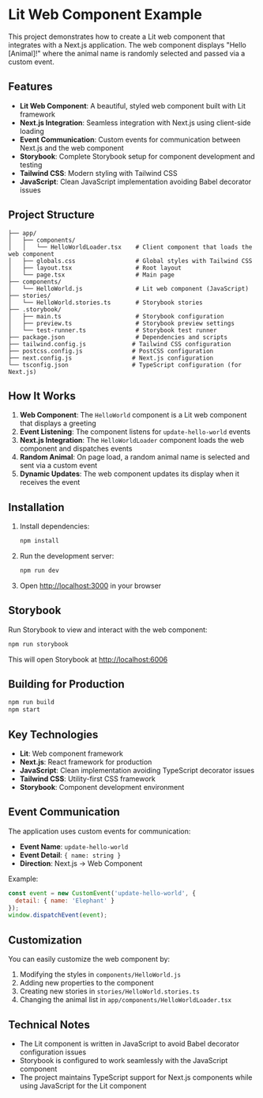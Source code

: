 # Lit Web Component Example

This project demonstrates how to create a Lit web component that integrates with a Next.js application. The web component displays "Hello [Animal]!" where the animal name is randomly selected and passed via a custom event.

## Features

- **Lit Web Component**: A beautiful, styled web component built with Lit framework
- **Next.js Integration**: Seamless integration with Next.js using client-side loading
- **Event Communication**: Custom events for communication between Next.js and the web component
- **Storybook**: Complete Storybook setup for component development and testing
- **Tailwind CSS**: Modern styling with Tailwind CSS
- **JavaScript**: Clean JavaScript implementation avoiding Babel decorator issues

## Project Structure

```
├── app/
│   ├── components/
│   │   └── HelloWorldLoader.tsx    # Client component that loads the web component
│   ├── globals.css                 # Global styles with Tailwind CSS
│   ├── layout.tsx                  # Root layout
│   └── page.tsx                    # Main page
├── components/
│   └── HelloWorld.js               # Lit web component (JavaScript)
├── stories/
│   └── HelloWorld.stories.ts       # Storybook stories
├── .storybook/
│   ├── main.ts                     # Storybook configuration
│   ├── preview.ts                  # Storybook preview settings
│   └── test-runner.ts              # Storybook test runner
├── package.json                    # Dependencies and scripts
├── tailwind.config.js             # Tailwind CSS configuration
├── postcss.config.js              # PostCSS configuration
├── next.config.js                 # Next.js configuration
└── tsconfig.json                  # TypeScript configuration (for Next.js)
```

## How It Works

1. **Web Component**: The `HelloWorld` component is a Lit web component that displays a greeting
2. **Event Listening**: The component listens for `update-hello-world` events
3. **Next.js Integration**: The `HelloWorldLoader` component loads the web component and dispatches events
4. **Random Animal**: On page load, a random animal name is selected and sent via a custom event
5. **Dynamic Updates**: The web component updates its display when it receives the event

## Installation

1. Install dependencies:
   ```bash
   npm install
   ```

2. Run the development server:
   ```bash
   npm run dev
   ```

3. Open [http://localhost:3000](http://localhost:3000) in your browser

## Storybook

Run Storybook to view and interact with the web component:

```bash
npm run storybook
```

This will open Storybook at [http://localhost:6006](http://localhost:6006)

## Building for Production

```bash
npm run build
npm start
```

## Key Technologies

- **Lit**: Web component framework
- **Next.js**: React framework for production
- **JavaScript**: Clean implementation avoiding TypeScript decorator issues
- **Tailwind CSS**: Utility-first CSS framework
- **Storybook**: Component development environment

## Event Communication

The application uses custom events for communication:

- **Event Name**: `update-hello-world`
- **Event Detail**: `{ name: string }`
- **Direction**: Next.js → Web Component

Example:
```javascript
const event = new CustomEvent('update-hello-world', {
  detail: { name: 'Elephant' }
});
window.dispatchEvent(event);
```

## Customization

You can easily customize the web component by:

1. Modifying the styles in `components/HelloWorld.js`
2. Adding new properties to the component
3. Creating new stories in `stories/HelloWorld.stories.ts`
4. Changing the animal list in `app/components/HelloWorldLoader.tsx`

## Technical Notes

- The Lit component is written in JavaScript to avoid Babel decorator configuration issues
- Storybook is configured to work seamlessly with the JavaScript component
- The project maintains TypeScript support for Next.js components while using JavaScript for the Lit component 